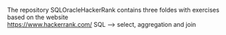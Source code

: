 The repository SQLOracleHackerRank contains three foldes with exercises based on the website  
https://www.hackerrank.com/ SQL --> select, aggregation and join 